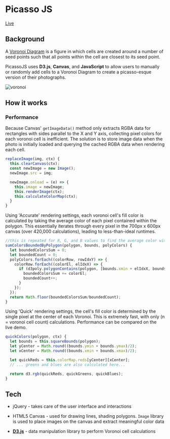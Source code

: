 # Picasso JS

[Live](http://vorpus.github.io/PicassoJS/)

## Background

A [Voronoi Diagram](https://en.wikipedia.org/wiki/Voronoi_diagram) is a figure in which cells are created around a number of seed points such that all points within the cell are closest to its seed point.

PicassoJS uses **D3.js**, **Canvas**, and **JavaScript** to allow users to manually or randomly add cells to a Voronoi Diagram to create a picasso-esque version of their photographs.

![voronoi](./wireframe/demo2.gif)

## How it works

### Performance
Because Canvas' `getImageData()` method only extracts RGBA data for rectangles with sides parallel to the X and Y axis, collecting pixel colors for each voronoi cell is inefficient. The solution is to store image data when the photo is initially loaded and querying the cached RGBA data when rendering each cell.


```javascript
replaceImage(img, ctx) {
  this.clearCanvas(ctx);
  const newImage = new Image();
  newImage.src = img;

  newImage.onload = (e) => {
    this.image = newImage;
    this.renderImage(ctx);
    this.calculateColorMap(ctx);
  }
}
```

Using 'Accurate' rendering settings, each voronoi cell's fill color is calculated by taking the average color of each pixel contained within the polygon. This essentially iterates through every pixel in the 700px x 600px canvas (over 420,000 calculations), leading to less-than-ideal runtimes.

```javascript
//this is repeated for R, G, and B values to find the average color within the cell
sumColorsBoundedByPolygon(polygon, bounds, polyColors) {
  let boundedColorsSum = 0;
  let boundedCount = 0;
  polyColors.forEach((colorRow, rowIdxY) => {
    colorRow.forEach((colorEl, elIdxX) => {
      if (d3poly.polygonContains(polygon, [bounds.xmin + elIdxX, bounds.ymin + rowIdxY])) {
        boundedColorsSum += colorEl;
        boundedCount++;
      }
    });
  });
  return Math.floor(boundedColorsSum/boundedCount);
}
```

Using 'Quick' rendering settings, the cell's fill color is determined by the single pixel at the center of each Voronoi. This is extremely fast, with only (n = voronoi cell count) calculations. Performance can be compared on the live demo.

```javascript
quickColors(polygon, ctx) {
  let bounds = this.squareBounds(polygon);
  let yCenter = Math.round((bounds.ymin + bounds.ymax)/2);
  let xCenter = Math.round((bounds.xmin + bounds.xmax)/2);

  let quickReds = this.colorMap.reds[yCenter][xCenter];
  // ... greens and blues are also calculated here...

  return d3.rgb(quickReds, quickGreens, quickBlues);
}
```

## Tech

* jQuery - takes care of the user interface and interactions

* HTML5 Canvas - used for drawing lines, shading polygons. `Image` library is used to place images on the canvas and extract meaningful color data

* **[D3.js](https://d3js.org/)** - data manipulation library to perform Voronoi cell calculations
